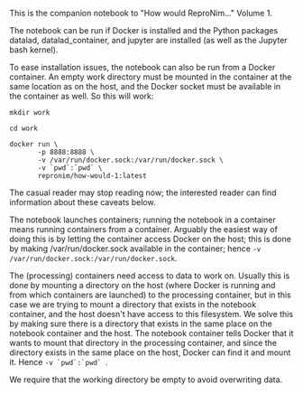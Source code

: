 This is the companion notebook to "How would ReproNim..." Volume 1.

The notebook can be run if Docker is installed and the Python packages datalad, datalad_container, and jupyter are installed (as well as the Jupyter bash kernel).

To ease installation issues, the notebook can also be run from a Docker container.  An empty work directory must be mounted in the container at the same location as on the host, and the Docker socket must be available in the container as well.  So this will work:

    mkdir work

    cd work

    docker run \
           -p 8888:8888 \
           -v /var/run/docker.sock:/var/run/docker.sock \
           -v `pwd`:`pwd` \
           repronim/how-would-1:latest

The casual reader may stop reading now; the interested reader can find information about these caveats below.

The notebook launches containers; running the notebook in a container means running containers from a container.  Arguably the easiest way of doing this is by letting the container access Docker on the host; this is done by making /var/run/docker.sock available in the container; hence `-v /var/run/docker.sock:/var/run/docker.sock`.

The (processing) containers need access to data to work on.  Usually this is done by mounting a directory on the host (where Docker is running and from which containers are launched) to the processing container, but in this case we are trying to mount a directory that exists in the notebook container, and the host doesn't have access to this filesystem.  We solve this by making sure there is a directory that exists in the same place on the notebook container and the host.  The notebook container tells Docker that it wants to mount that directory in the processing container, and since the directory exists in the same place on the host, Docker can find it and mount it.  Hence ``-v `pwd`:`pwd` ``.

We require that the working directory be empty to avoid overwriting data.
